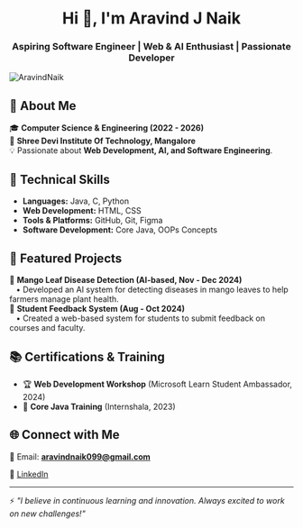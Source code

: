 <h1 align="center">Hi 👋, I'm Aravind J Naik</h1>
<h3 align="center">Aspiring Software Engineer | Web & AI Enthusiast | Passionate Developer</h3>

<p align="left"> <img src="https://komarev.com/ghpvc/?username=AravindNaik&label=Profile%20views&color=0e75b6&style=flat" alt="AravindNaik" /> </p>

## 🚀 About Me
🎓 **Computer Science & Engineering (2022 - 2026)**  
📍 **Shree Devi Institute Of Technology, Mangalore**  
💡 Passionate about **Web Development, AI, and Software Engineering**.  
 

## 🔨 Technical Skills
- **Languages:** Java, C, Python 
- **Web Development:** HTML, CSS 
- **Tools & Platforms:** GitHub, Git, Figma  
- **Software Development:** Core Java, OOPs Concepts  

## 📌 Featured Projects  
🔹 **Mango Leaf Disease Detection (AI-based, Nov - Dec 2024)**  
&nbsp;&nbsp;&nbsp;• Developed an AI system for detecting diseases in mango leaves to help farmers manage plant health.  
🔹 **Student Feedback System (Aug - Oct 2024)**  
&nbsp;&nbsp;&nbsp;• Created a web-based system for students to submit feedback on courses and faculty.  

## 📚 Certifications & Training
- 🏆 **Web Development Workshop** (Microsoft Learn Student Ambassador, 2024)   
- 🏅 **Core Java Training** (Internshala, 2023)  


## 🌐 Connect with Me
📧 Email: **aravindnaik099@gmail.com**  

🔗 [LinkedIn](https://www.linkedin.com/in/aravind-naik-07a711277?utm_source=share&utm_campaign=share_via&utm_content=profile&utm_medium=android_app)  

---
⚡ *"I believe in continuous learning and innovation. Always excited to work on new challenges!"*  
